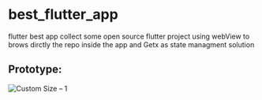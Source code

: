 # best_flutter_app

flutter best app collect some open source flutter project using webView to brows dirctly the repo inside the app and Getx as state managment solution 

## Prototype: 
![Custom Size – 1](https://user-images.githubusercontent.com/67063037/105421538-8c842700-5c42-11eb-8c04-7a877affc91c.png)
